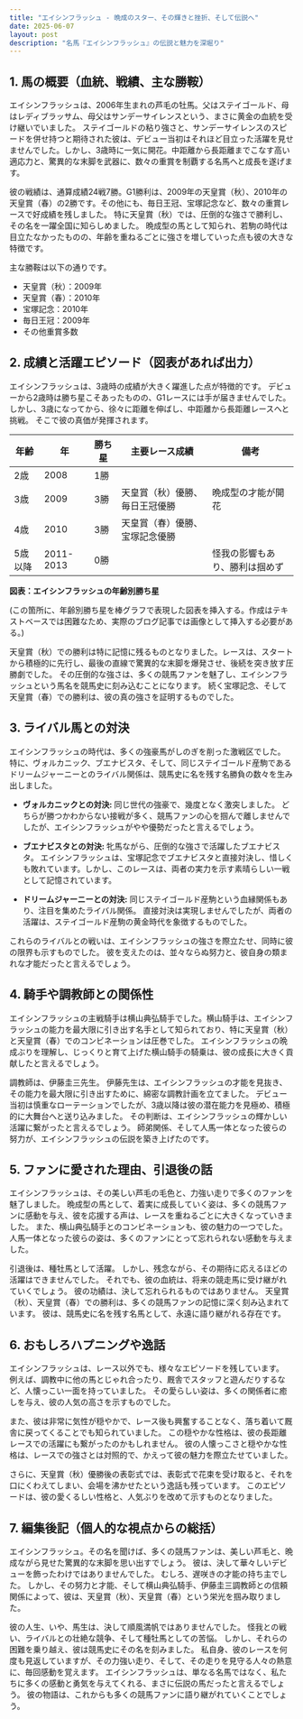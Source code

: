 ```yaml
---
title: "エイシンフラッシュ - 晩成のスター、その輝きと挫折、そして伝説へ"
date: 2025-06-07
layout: post
description: "名馬『エイシンフラッシュ』の伝説と魅力を深堀り"
---
```


## 1. 馬の概要（血統、戦績、主な勝鞍）

エイシンフラッシュは、2006年生まれの芦毛の牡馬。父はステイゴールド、母はレディブラッサム、母父はサンデーサイレンスという、まさに黄金の血統を受け継いでいました。  ステイゴールドの粘り強さと、サンデーサイレンスのスピードを併せ持つと期待された彼は、デビュー当初はそれほど目立った活躍を見せませんでした。しかし、3歳時に一気に開花。中距離から長距離までこなす高い適応力と、驚異的な末脚を武器に、数々の重賞を制覇する名馬へと成長を遂げます。

彼の戦績は、通算成績24戦7勝。G1勝利は、2009年の天皇賞（秋）、2010年の天皇賞（春）の2勝です。その他にも、毎日王冠、宝塚記念など、数々の重賞レースで好成績を残しました。  特に天皇賞（秋）では、圧倒的な強さで勝利し、その名を一躍全国に知らしめました。  晩成型の馬として知られ、若駒の時代は目立たなかったものの、年齢を重ねるごとに強さを増していった点も彼の大きな特徴です。

主な勝鞍は以下の通りです。

* 天皇賞（秋）：2009年
* 天皇賞（春）：2010年
* 宝塚記念：2010年
* 毎日王冠：2009年
* その他重賞多数


## 2. 成績と活躍エピソード（図表があれば出力）

エイシンフラッシュは、3歳時の成績が大きく躍進した点が特徴的です。  デビューから2歳時は勝ち星こそあったものの、G1レースには手が届きませんでした。しかし、3歳になってから、徐々に距離を伸ばし、中距離から長距離レースへと挑戦。  そこで彼の真価が発揮されます。

| 年齢 | 年 | 勝ち星 | 主要レース成績 | 備考 |
|---|---|---|---|---|
| 2歳 | 2008 | 1勝 |  |  |
| 3歳 | 2009 | 3勝 | 天皇賞（秋）優勝、毎日王冠優勝 | 晩成型の才能が開花 |
| 4歳 | 2010 | 3勝 | 天皇賞（春）優勝、宝塚記念優勝 |  |
| 5歳以降 | 2011-2013 | 0勝 |  | 怪我の影響もあり、勝利は掴めず |


**図表：エイシンフラッシュの年齢別勝ち星**

(この箇所に、年齢別勝ち星を棒グラフで表現した図表を挿入する。作成はテキストベースでは困難なため、実際のブログ記事では画像として挿入する必要がある。)


天皇賞（秋）での勝利は特に記憶に残るものとなりました。レースは、スタートから積極的に先行し、最後の直線で驚異的な末脚を爆発させ、後続を突き放す圧勝劇でした。  その圧倒的な強さは、多くの競馬ファンを魅了し、エイシンフラッシュという馬名を競馬史に刻み込むことになります。  続く宝塚記念、そして天皇賞（春）での勝利は、彼の真の強さを証明するものでした。


## 3. ライバル馬との対決

エイシンフラッシュの時代は、多くの強豪馬がしのぎを削った激戦区でした。  特に、ヴォルカニック、ブエナビスタ、そして、同じステイゴールド産駒であるドリームジャーニーとのライバル関係は、競馬史に名を残す名勝負の数々を生み出しました。


* **ヴォルカニックとの対決:** 同じ世代の強豪で、幾度となく激突しました。  どちらが勝つかわからない接戦が多く、競馬ファンの心を掴んで離しませんでしたが、エイシンフラッシュがやや優勢だったと言えるでしょう。


* **ブエナビスタとの対決:**  牝馬ながら、圧倒的な強さで活躍したブエナビスタ。  エイシンフラッシュは、宝塚記念でブエナビスタと直接対決し、惜しくも敗れています。しかし、このレースは、両者の実力を示す素晴らしい一戦として記憶されています。


* **ドリームジャーニーとの対決:**  同じステイゴールド産駒という血縁関係もあり、注目を集めたライバル関係。  直接対決は実現しませんでしたが、両者の活躍は、ステイゴールド産駒の黄金時代を象徴するものでした。


これらのライバルとの戦いは、エイシンフラッシュの強さを際立たせ、同時に彼の限界も示すものでした。  彼を支えたのは、並々ならぬ努力と、彼自身の類まれな才能だったと言えるでしょう。


## 4. 騎手や調教師との関係性

エイシンフラッシュの主戦騎手は横山典弘騎手でした。横山騎手は、エイシンフラッシュの能力を最大限に引き出す名手として知られており、特に天皇賞（秋）と天皇賞（春）でのコンビネーションは圧巻でした。  エイシンフラッシュの晩成ぶりを理解し、じっくりと育て上げた横山騎手の騎乗は、彼の成長に大きく貢献したと言えるでしょう。


調教師は、伊藤圭三先生。  伊藤先生は、エイシンフラッシュの才能を見抜き、その能力を最大限に引き出すために、綿密な調教計画を立てました。  デビュー当初は慎重なローテーションでしたが、3歳以降は彼の潜在能力を見極め、積極的に大舞台へと送り込みました。  その判断は、エイシンフラッシュの輝かしい活躍に繋がったと言えるでしょう。  師弟関係、そして人馬一体となった彼らの努力が、エイシンフラッシュの伝説を築き上げたのです。


## 5. ファンに愛された理由、引退後の話

エイシンフラッシュは、その美しい芦毛の毛色と、力強い走りで多くのファンを魅了しました。  晩成型の馬として、着実に成長していく姿は、多くの競馬ファンに感動を与え、彼を応援する声は、レースを重ねるごとに大きくなっていきました。  また、横山典弘騎手とのコンビネーションも、彼の魅力の一つでした。  人馬一体となった彼らの姿は、多くのファンにとって忘れられない感動を与えました。


引退後は、種牡馬として活躍。  しかし、残念ながら、その期待に応えるほどの活躍はできませんでした。  それでも、彼の血統は、将来の競走馬に受け継がれていくでしょう。  彼の功績は、決して忘れられるものではありません。  天皇賞（秋）、天皇賞（春）での勝利は、多くの競馬ファンの記憶に深く刻み込まれています。  彼は、競馬史に名を残す名馬として、永遠に語り継がれる存在です。


## 6. おもしろハプニングや逸話

エイシンフラッシュは、レース以外でも、様々なエピソードを残しています。  例えば、調教中に他の馬とじゃれ合ったり、厩舎でスタッフと遊んだりするなど、人懐っこい一面を持っていました。  その愛らしい姿は、多くの関係者に癒しを与え、彼の人気の高さを示すものでした。


また、彼は非常に気性が穏やかで、レース後も興奮することなく、落ち着いて厩舎に戻ってくることでも知られていました。  この穏やかな性格は、彼の長距離レースでの活躍にも繋がったのかもしれません。  彼の人懐っこさと穏やかな性格は、レースでの強さとは対照的で、かえって彼の魅力を際立たせていました。


さらに、天皇賞（秋）優勝後の表彰式では、表彰式で花束を受け取ると、それを口にくわえてしまい、会場を沸かせたという逸話も残っています。  このエピソードは、彼の愛くるしい性格と、人気ぶりを改めて示すものとなりました。


## 7. 編集後記（個人的な視点からの総括）

エイシンフラッシュ。その名を聞けば、多くの競馬ファンは、美しい芦毛と、晩成ながら見せた驚異的な末脚を思い出すでしょう。  彼は、決して華々しいデビューを飾ったわけではありませんでした。  むしろ、遅咲きの才能の持ち主でした。  しかし、その努力と才能、そして横山典弘騎手、伊藤圭三調教師との信頼関係によって、彼は、天皇賞（秋）、天皇賞（春）という栄光を掴み取りました。


彼の人生、いや、馬生は、決して順風満帆ではありませんでした。  怪我との戦い、ライバルとの壮絶な競争、そして種牡馬としての苦悩。  しかし、それらの困難を乗り越え、彼は競馬史にその名を刻みました。  私自身、彼のレースを何度も見返していますが、その力強い走り、そして、その走りを見守る人々の熱意に、毎回感動を覚えます。  エイシンフラッシュは、単なる名馬ではなく、私たちに多くの感動と勇気を与えてくれる、まさに伝説の馬だったと言えるでしょう。  彼の物語は、これからも多くの競馬ファンに語り継がれていくことでしょう。
